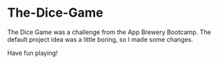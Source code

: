 # The-Dice-Game
The Dice Game was a challenge from the App Brewery Bootcamp. 
The default project idea was a little boring, so I made some changes. 

Have fun playing!
